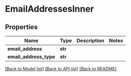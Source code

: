 # EmailAddressesInner

## Properties
Name | Type | Description | Notes
------------ | ------------- | ------------- | -------------
**email_address** | **str** |  | 
**email_address_type** | **str** |  | 

[[Back to Model list]](../README.md#documentation-for-models) [[Back to API list]](../README.md#documentation-for-api-endpoints) [[Back to README]](../README.md)

